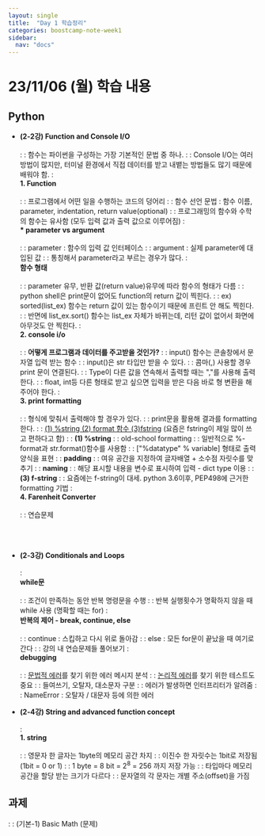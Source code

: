 ```yaml
---
layout: single
title:  "Day 1 학습정리"
categories: boostcamp-note-week1
sidebar:
  nav: "docs"
---
```


# 23/11/06 (월) 학습 내용

<h2>Python</h2>

- <b>(2-2강) Function and Console I/O</b><br><br>
: : 함수는 파이썬을 구성하는 가장 기본적인 문법 중 하나.
: : Console I/O는 여러 방법이 많지만, 터미널 환경에서 직접 데이터를 받고 내뱉는 방법들도 많기 때문에 배워야 함.
: <br><b>1. Function</b><br><br>
: : 프로그램에서 어떤 일을 수행하는 코드의 덩어리
: : 함수 선언 문법 : 함수 이름, parameter, indentation, return value(optional)
: : 프로그래밍의 함수와 수학의 함수는 유사함 (모두 입력 값과 출력 값으로 이루어짐)
: <br><b>* parameter vs argument</b><br><br>
: : parameter : 함수의 입력 값 인터페이스
: : argument : 실제 parameter에 대입된 값
: : 통칭해서 parameter라고 부르는 경우가 많다.
: <br><b>함수 형태</b><br><br>
: : parameter 유무, 반환 값(return value)유무에 따라 함수의 형태가 다름
: : python shell은 print문이 없어도 function의 return 값이 찍힌다.
: : ex) sorted(list_ex) 함수는 return 값이 있는 함수이기 때문에 프린트 안 해도 찍힌다.
: : 반면에 list_ex.sort() 함수는 list_ex 자체가 바뀌는데, 리턴 값이 없어서 화면에 아무것도 안 찍힌다.
: <br><b>2. console i/o</b><br><br>
: : **어떻게 프로그램과 데이터를 주고받을 것인가?**
: : input() 함수는 콘솔창에서 문자열 입력 받는 함수
: : input()은 str 타입만 받을 수 있다.
: : 콤마(,) 사용할 경우 print 문이 연결된다.
: : Type이 다른 값을 연속해서 출력할 때는 ","를 사용해 출력한다.
: : float, int등 다른 형태로 받고 싶으면 입력을 받은 다음 바로 형 변환을 해주어야 한다.
: <br><b>3. print formatting</b><br><br>
: : 형식에 맞춰서 출력해야 할 경우가 있다.
: : print문을 활용해 결과를 formatting한다.
: : <u>(1) %string (2) format 함수 (3)fstring</u> (요즘은 fstring이 제일 많이 쓰고 편하다고 함)
: : **(1) %string**
: :  old-school formatting
: : 일반적으로 %-format과 str.format()함수를 사용함
: : ["%datatype" % variable] 형태로 출력 양식을 표현
: : **padding**
: : 여유 공간을 지정하여 글자배열 + 소수점 자릿수를 맞추기
: : **naming**
: : 해당 표시할 내용을 변수로 표시하여 입력 - dict type 이용
: : **(3) f-string**
: : 요즘에는 f-string이 대세. python 3.6이후, PEP498에 근거한 formatting 기법
: <br><b>4. Farenheit Converter</b><br><br>
: : 연습문제


<br><br>

- <b>(2-3강) Conditionals and Loops</b><br><br>
: <br><b>while문</b><br><br>
: : 조건이 만족하는 동안 반복 명령문을 수행
: : 반복 실행횟수가 명확하지 않을 때 while 사용 (명확할 때는 for)
: <br><b>반복의 제어 - break, continue, else</b><br><br>
: : continue : 스킵하고 다시 위로 돌아감
: : else : 모든 for문이 끝났을 때 여기로 간다
: : 강의 내 연습문제들 풀어보기
: <br><b>debugging</b><br><br>
: : <u>문법적 에러</u>를 찾기 위한 에러 메시지 분석
: : <u>논리적 에러</u>를 찾기 위한 테스트도 중요
: : 들여쓰기, 오탈자, 대소문자 구분
: : 에러가 발생하면 인터프리터가 알려줌
: : NameError : 오탈자 / 대문자 등에 의한 에러

- <b>(2-4강) String and advanced function concept</b><br><br>
: <br><b>1. string</b><br><br>
: : 영문자 한 글자는 1byte의 메모리 공간 차지
: : 이진수 한 자릿수는 1bit로 저장됨 (1bit = 0 or 1)
: : 1 byte = 8 bit = 2<sup>8</sup> = 256 까지 저장 가능
: : 타입마다 메모리 공간을 할당 받는 크기가 다르다
: : 문자열의 각 문자는 개별 주소(offset)을 가짐



<h2>과제</h2>
: : (기본-1) Basic Math (문제)